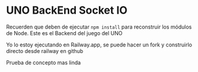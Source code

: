 # UNO BackEnd Socket IO

Recuerden que deben de ejecutar ```npm install``` para reconstruir los módulos de Node.
Este es el Backend del juego del UNO

Yo lo estoy ejecutando en Railway.app, se puede hacer un fork y construirlo directo desde railway en github

Prueba de concepto mas linda
